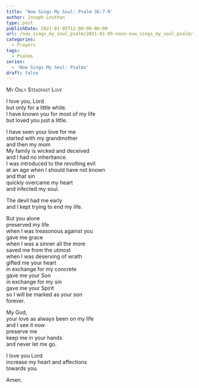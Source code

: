 ```yaml
---
title: 'Now Sings My Soul: Psalm 36:7-9'
author: Joseph Louthan
type: post
publishDate: 2021-01-05T12:00:00-06:00
url: /now_sings_my_soul_psalm/2021-01-05-noon-now_sings_my_soul_psalm/
categories:
  - Prayers
tags:
  - Psalms
series:
  - 'Now Sings My Soul: Psalms'
draft: false
---
```

<div style="font-variant: small-caps;">
My Only Steadfast Love
</div>

I love you, Lord  
  but only for a little while.  
I have known you for most of my life  
  but loved you just a little.  
  
I have seen your love for me  
  started with my grandmother  
  and then my mom  
My family is wicked and deceived  
  and I had no inheritance.  
I was introduced to the revolting evil  
  at an age when I should have not known  
  and that sin  
  quickly overcame my heart  
  and infected my soul.  
  
The devil had me early  
  and I kept trying to end my life.  
  
But you alone  
  preserved my life  
  when I was treasonous against you  
  gave me grace  
  when I was a sinner all the more  
  saved me from the utmost  
  when I was deserving of wrath  
  gifted me your heart  
  in exchange for my concrete  
  gave me your Son  
  in exchange for my sin  
  gave me your Spirit  
  so I will be marked as your son  
  forever.  
  
My God,  
  your love as always been on my life  
  and I see it now  
  preserve me  
  keep me in your hands  
  and never let me go.  
  
I love you Lord  
  increase my heart and affections  
  towards you.  
  
Amen.  
